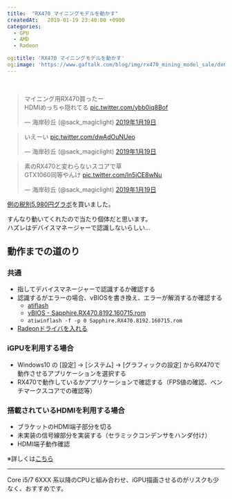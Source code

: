 ```yaml
---
title:  "RX470 マイニングモデルを動かす"
createdAt:   2019-01-19 23:40:00 +0900
categories: 
  - GPU
  - AMD
  - Radeon

og:title: 'RX470 マイニングモデルを動かす'
og:image: 'https://www.gaftalk.com/blog/img/rx470_mining_model_sale/dxQAsxMU0AIf8a1.jpg'
---
```


<br>

<blockquote class="twitter-tweet" data-lang="ja"><p lang="ja" dir="ltr">マイニング用RX470買ったー<br>HDMIめっちゃ隠れてる <a href="https://t.co/ybb0iq8Bof">pic.twitter.com/ybb0iq8Bof</a></p>&mdash; 海岸砂丘 (@sack_magiclight) <a href="https://twitter.com/sack_magiclight/status/1086494184993783808?ref_src=twsrc%5Etfw">2019年1月19日</a></blockquote>

<blockquote class="twitter-tweet" data-lang="ja"><p lang="ja" dir="ltr">いえーい <a href="https://t.co/dwAdOuNUeo">pic.twitter.com/dwAdOuNUeo</a></p>&mdash; 海岸砂丘 (@sack_magiclight) <a href="https://twitter.com/sack_magiclight/status/1086582714461896705?ref_src=twsrc%5Etfw">2019年1月19日</a></blockquote>

<blockquote class="twitter-tweet" data-lang="ja"><p lang="ja" dir="ltr">素のRX470と変わらないスコアで草<br>GTX1060同等やんけ <a href="https://t.co/ln5jCE8wNu">pic.twitter.com/ln5jCE8wNu</a></p>&mdash; 海岸砂丘 (@sack_magiclight) <a href="https://twitter.com/sack_magiclight/status/1086595662437769216?ref_src=twsrc%5Etfw">2019年1月19日</a></blockquote>

[例の税別5,980円グラボ](https://www.pc-koubou.jp/products/detail.php?product_id=664731)を買いました。

すんなり動いてくれたので当たり個体だと思います。  
ハズレはデバイスマネージャーで認識しないらしい…

## 動作までの道のり

### 共通
* 指してデバイスマネージャーで認識するか確認する
* 認識するがエラーの場合、vBIOSを書き換え、エラーが解消するか確認する
  * [atiflash](https://www.techpowerup.com/download/ati-atiflash/)
  * [vBIOS - Sapphire.RX470.8192.160715.rom](https://www.techpowerup.com/vgabios/187669/sapphire-rx470-8192-160715)
  * `atiwinflash -f -p 0 Sapphire.RX470.8192.160715.rom`
* [Radeonドライバを入れる](https://www.amd.com/ja/support/graphics/radeon-400-series/radeon-rx-400-series/radeon-rx-470)

### iGPUを利用する場合
* Windows10 の [設定] -> [システム] -> [グラフィックの設定] からRX470で動作させるアプリケーションを選択する
* RX470で動作しているかアプリケーションで確認する（FPS値の確認、ベンチマークスコアでの確認等）

### 搭載されているHDMIを利用する場合
* ブラケットのHDMI端子部分を切る
* 未実装の信号線部分を実装する（セラミックコンデンサをハンダ付け）
* HDMI端子動作確認

※詳しくは[こちら](https://media.dmm-make.com/item/4515/)

***

Core i5/7 6XXX 系以降のCPUと組み合わせ、iGPU描画させるのがリスクも少なく、おすすめです。